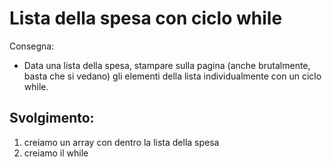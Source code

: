 Lista della spesa con ciclo while
===
Consegna:
- Data una lista della spesa, stampare sulla pagina (anche brutalmente, basta che si vedano) gli elementi della lista individualmente con un ciclo while.
## Svolgimento:
1. creiamo un array con dentro la lista della spesa
2. creiamo il while 
